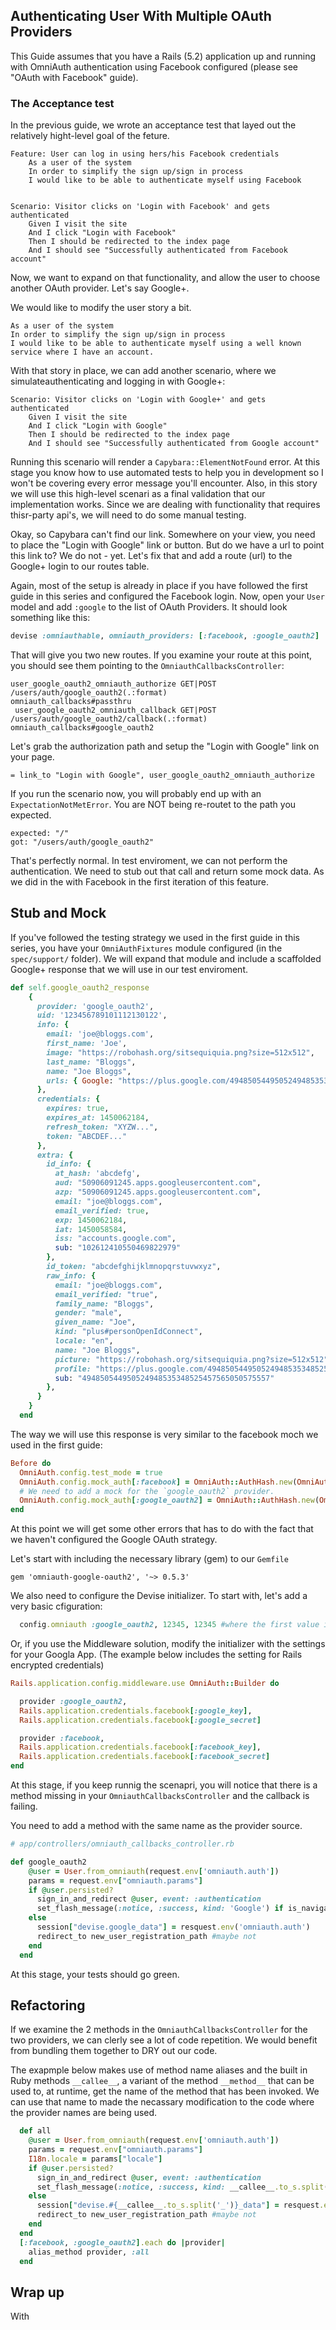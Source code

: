 ## Authenticating User With Multiple OAuth Providers 

This Guide assumes that you have a Rails (5.2) application up and running with OmniAuth authentication using Facebook configured (please see "OAuth with Facebook" guide).

### The Acceptance test

In the previous guide, we wrote an acceptance test that layed out the relatively hight-level goal of the feture.


```gherkin
Feature: User can log in using hers/his Facebook credentials
    As a user of the system
    In order to simplify the sign up/sign in process 
    I would like to be able to authenticate myself using Facebook 


Scenario: Visitor clicks on 'Login with Facebook' and gets authenticated
    Given I visit the site
    And I click "Login with Facebook"
    Then I should be redirected to the index page
    And I should see "Successfully authenticated from Facebook account" 
```

Now, we want to expand on that functionality, and allow the user to choose another OAuth provider. Let's say Google+. 

We would like to modify the user story a bit.

```
As a user of the system
In order to simplify the sign up/sign in process 
I would like to be able to authenticate myself using a well known service where I have an account. 
```

With that story in place, we can add another scenario, where we simulateauthenticating and logging in with Google+:

```gherkin
Scenario: Visitor clicks on 'Login with Google+' and gets authenticated
    Given I visit the site
    And I click "Login with Google"
    Then I should be redirected to the index page
    And I should see "Successfully authenticated from Google account" 
```

Running this scenario will render a `Capybara::ElementNotFound` error. At this stage you know how to use automated tests to help you in development so I won't be covering every error message you'll encounter. Also, in this story we will use this high-level scenari as a final validation that our implementation works. Since we are dealing with functionality that requires thisr-party api's, we will need to do some manual testing. 

Okay, so Capybara can't find our link. Somewhere on your view, you need to place the  "Login with Google" link or button. But do we have a url to point this link to? We do not - yet. Let's fix that and add a route (url) to the Google+ login to our routes table.

Again, most of the setup is already in place if you have followed the first guide in this series and configured the Facebook login. Now, open your `User` model and add `:google` to the list of OAuth Providers. It should look something like this:

```ruby 
devise :omniauthable, omniauth_providers: [:facebook, :google_oauth2]
```

That will give you two new routes. If you examine your route at this point, you should see them pointing to the `OmniauthCallbacksController`:

```
user_google_oauth2_omniauth_authorize GET|POST /users/auth/google_oauth2(.:format)                                                      omniauth_callbacks#passthru
 user_google_oauth2_omniauth_callback GET|POST /users/auth/google_oauth2/callback(.:format)                                             omniauth_callbacks#google_oauth2
```

Let's grab the authorization path and setup the "Login with Google" link on your page. 

```haml
= link_to "Login with Google", user_google_oauth2_omniauth_authorize
```

If you run the scenario now, you will probably end up with an `ExpectationNotMetError`. You are NOT being re-routet to the path you expected. 

```
expected: "/"
got: "/users/auth/google_oauth2"
```

That's perfectly normal. In test enviroment, we can not perform the authentication. We need to stub out that call and return some mock data. As we did in the with Facebook in the first iteration of this feature.

## Stub and Mock

If you've followed the testing strategy we used in the first guide in this series, you have your `OmniAuthFixtures` module configured (in the `spec/support/` folder). We will expand that module and include a scaffolded Google+ response that we will use in our test enviroment. 

```ruby
def self.google_oauth2_response
    {
      provider: 'google_oauth2',
      uid: '123456789101112130122',
      info: {
        email: 'joe@bloggs.com',
        first_name: 'Joe',
        image: "https://robohash.org/sitsequiquia.png?size=512x512",
        last_name: "Bloggs",
        name: "Joe Bloggs",
        urls: { Google: "https://plus.google.com/494850544950524948535348525457565050575557" }
      },
      credentials: {
        expires: true,
        expires_at: 1450062184,
        refresh_token: "XYZW...",
        token: "ABCDEF..."
      },
      extra: {
        id_info: {
          at_hash: 'abcdefg',
          aud: "50906091245.apps.googleusercontent.com",
          azp: "50906091245.apps.googleusercontent.com",
          email: "joe@bloggs.com",
          email_verified: true,
          exp: 1450062184,
          iat: 1450058584,
          iss: "accounts.google.com",
          sub: "102612410550469822979"
        },
        id_token: "abcdefghijklmnopqrstuvwxyz",
        raw_info: {
          email: "joe@bloggs.com",
          email_verified: "true",
          family_name: "Bloggs",
          gender: "male",
          given_name: "Joe",
          kind: "plus#personOpenIdConnect",
          locale: "en",
          name: "Joe Bloggs",
          picture: "https://robohash.org/sitsequiquia.png?size=512x512",
          profile: "https://plus.google.com/494850544950524948535348525457565050575557",
          sub: "494850544950524948535348525457565050575557"
        },
      }
    }
  end

``` 

The way we will use this response is very similar to the facebook moch we used in the first guide:

```ruby
Before do
  OmniAuth.config.test_mode = true
  OmniAuth.config.mock_auth[:facebook] = OmniAuth::AuthHash.new(OmniAuthFixtures.facebook_response)
  # We need to add a mock for the `google_oauth2` provider.
  OmniAuth.config.mock_auth[:google_oauth2] = OmniAuth::AuthHash.new(OmniAuthFixtures.google_response)
end

```

At this point we will get some other errors that has to do with the fact that we haven't configured the Google OAuth strategy.

Let's start with including the necessary library (gem) to our `Gemfile`

```
gem 'omniauth-google-oauth2', '~> 0.5.3'
```

We also need to configure the Devise initializer. To start with, let's add a very basic cfiguration:

```ruby 
  config.omniauth :google_oauth2, 12345, 12345 #where the first value is the app id and the second the application secret.
```

Or, if you use the Middleware solution, modify the initializer with the settings for your Googla App. (The example below includes the setting for Rails encrypted credentials)

```ruby
Rails.application.config.middleware.use OmniAuth::Builder do

  provider :google_oauth2, 
  Rails.application.credentials.facebook[:google_key],
  Rails.application.credentials.facebook[:google_secret]

  provider :facebook,
  Rails.application.credentials.facebook[:facebook_key],
  Rails.application.credentials.facebook[:facebook_secret]
end
```

At this stage, if you keep runnig the scenapri, you will notice that there is a method missing in your `OmniauthCallbacksController` and the callback is failing. 

You need to add a method with the same name as the provider source. 

```ruby
# app/controllers/omniauth_callbacks_controller.rb

def google_oauth2
    @user = User.from_omniauth(request.env['omniauth.auth'])
    params = request.env["omniauth.params"]
    if @user.persisted?
      sign_in_and_redirect @user, event: :authentication
      set_flash_message(:notice, :success, kind: 'Google') if is_navigational_format?
    else
      session["devise.google_data"] = resquest.env('omniauth.auth')
      redirect_to new_user_registration_path #maybe not
    end
  end
``` 

At this stage, your tests should go green. 

## Refactoring

If we examine the 2 methods in the  `OmniauthCallbacksController` for the two providers, we can clerly see a lot of code repetition. We would benefit from bundling them together to DRY out our code. 

The exapmple below makes use of method name aliases and the built in Ruby methods `__callee__`, a variant of the method `__method__` that can be used to, at runtime, get the name of the method that has been invoked. We can use that name to made the necassary modification to the code where the provider names are being used. 

```ruby
  def all
    @user = User.from_omniauth(request.env['omniauth.auth'])
    params = request.env["omniauth.params"]
    I18n.locale = params["locale"]
    if @user.persisted?
      sign_in_and_redirect @user, event: :authentication
      set_flash_message(:notice, :success, kind: __callee__.to_s.split('_').first.titleize) if is_navigational_format?
    else
      session["devise.#{__callee__.to_s.split('_')}_data"] = resquest.env('omniauth.auth')
      redirect_to new_user_registration_path #maybe not
    end
  end
  [:facebook, :google_oauth2].each do |provider|
    alias_method provider, :all
  end

```

## Wrap up
With 





